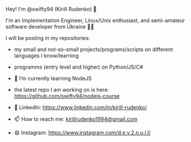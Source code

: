 Hey! I'm @swifty94 (Kirill Rudenko) 👋

I'm an Implementation Engineer, Linux/Unix enthusiast, and semi-amateur software developer from Ukraine :yellow_heart::blue_heart:

I will be posting in my repositories:

- my small and not-so-small projects/programs/scripts on different languages I know/learning

- programms (entry level and higher) on Python/JS/C#

- 🌱 I’m currently learning NodeJS
- the latest repo I am working on is here: https://github.com/swifty94/nodejs-course
- 💬 LinkedIn: https://www.linkedin.com/in/kirill-rudenko/
- 📫 How to reach me: kirillrudenko1994@gmail.com 
- 😄 Instagram: https://www.instagram.com/d.e.v.2.n.u.l.l/
